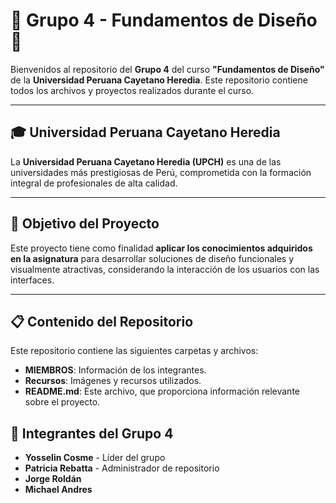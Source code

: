 # 🚀 **Grupo 4 - Fundamentos de Diseño** 📐

Bienvenidos al repositorio del **Grupo 4** del curso **"Fundamentos de Diseño"** de la **Universidad Peruana Cayetano Heredia**. Este repositorio contiene todos los archivos y proyectos realizados durante el curso.

---

## 🎓 **Universidad Peruana Cayetano Heredia**
La **Universidad Peruana Cayetano Heredia (UPCH)** es una de las universidades más prestigiosas de Perú, comprometida con la formación integral de profesionales de alta calidad.

---

## 🔎 **Objetivo del Proyecto**

Este proyecto tiene como finalidad **aplicar los conocimientos adquiridos en la asignatura** para desarrollar soluciones de diseño funcionales y visualmente atractivas, considerando la interacción de los usuarios con las interfaces.

---

## 📋 **Contenido del Repositorio**

Este repositorio contiene las siguientes carpetas y archivos:

- **MIEMBROS**: Información de los integrantes.
- **Recursos**: Imágenes y recursos utilizados.
- **README.md**: Este archivo, que proporciona información relevante sobre el proyecto.


## 🌟 **Integrantes del Grupo 4**

- **Yosselin Cosme** - Líder del grupo
- **Patricia Rebatta** - Administrador de repositorio
- **Jorge Roldán**  
- **Michael Andres** 

